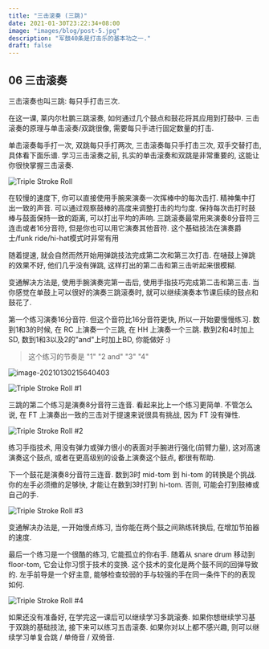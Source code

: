 ```yaml
---
title: "三击滚奏 (三跳)"
date: 2021-01-30T23:22:34+08:00
image: "images/blog/post-5.jpg"
description: "军鼓40条是打击乐的基本功之一."
draft: false
---
```


## 06 三击滚奏

三击滚奏也叫三跳: 每只手打击三次.

在这一课, 莱内尔杜鹏三跳滚奏, 如何通过几个鼓点和鼓花将其应用到打鼓中. 三击滚奏的原理与单击滚奏/双跳很像, 需要每只手进行固定数量的打击.

单击滚奏每手打一次, 双跳每只手打两次, 三击滚奏每只手打击三次, 双手交替打击, 具体看下面乐谱. 学习三击滚奏之前, 扎实的单击滚奏和双跳是非常重要的, 这能让你很快掌握三击滚奏.

![Triple Stroke Roll](https://i.loli.net/2021/01/30/rSRTGBVijov8txU.gif)

在较慢的速度下, 你可以直接使用手腕来演奏一次挥棒中的每次击打. 精神集中打出一致的声音. 可以通过观察鼓棒的高度来调整打击的均匀度. 保持每次击打时鼓棒与鼓面保持一致的距离, 可以打出平均的声响. 三跳滚奏最常用来演奏8分音符三连击或者16分音符, 但是你也可以用它演奏其他音符. 这个基础技法在演奏爵士/funk ride/hi-hat模式时非常有用

随着提速, 就会自然而然开始用弹跳技法完成第二次和第三次打击. 在嗵鼓上弹跳的效果不好, 他们几乎没有弹跳, 这样打出的第二击和第三击听起来很模糊.

变通解决方法是, 使用手腕演奏完第一击后, 使用手指技巧完成第二击和第三击. 当你感觉在单鼓上可以很好的演奏三跳滚奏时, 就可以继续演奏本节课后续的鼓点和鼓花了.

第一个练习演奏16分音符. 但这个音符比16分音符更快, 所以一开始要慢慢练习. 数到1和3的时候, 在 RC 上演奏一个三跳, 在 HH 上演奏一个三跳. 数到2和4时加上 SD, 数到1和3以及2的"and"上时加上BD, 你能做好 :)

> 这个练习的节奏是 "1"  "2 and"  "3"  "4"
>

![image-20210130215640403](https://i.loli.net/2021/01/30/nCM5YacPByWTei9.png)

![Triple Stroke Roll #1](https://i.loli.net/2021/01/30/kpWsZ8Dz3uP2gdC.gif)

三跳的第二个练习是演奏8分音符三连音. 看起来比上一个练习更简单. 不管怎么说, 在 FT 上演奏出一致的三击对于提速来说很具有挑战, 因为 FT 没有弹性.

![Triple Stroke Roll #2](https://i.loli.net/2021/01/30/zWxZo3cQgsjlnLu.gif)

练习手指技术, 用没有弹力或弹力很小的表面对手腕进行强化(前臂力量), 这对高速演奏这个鼓点, 或者在更高级别的设备上演奏这个鼓点, 都很有帮助.

下一个鼓花是演奏8分音符三连音. 数到3时 mid-tom 到 hi-tom 的转换是个挑战. 你的左手必须撤的足够快, 才能让在数到3时打到 hi-tom. 否则, 可能会打到鼓棒或自己的手.

![Triple Stroke Roll #3](https://i.loli.net/2021/01/30/bgMn4vIA95USNRa.gif)

变通解决办法是, 一开始慢点练习, 当你能在两个鼓之间熟练转换后, 在增加节拍器的速度.

最后一个练习是一个很酷的练习, 它能孤立的你右手. 随着从 snare drum 移动到 floor-tom, 它会让你习惯于技术的变换. 这个技术的变化是两个鼓不同的回弹导致的. 左手前导是一个好主意,  能够检查较弱的手与较强的手在同一条件下的的表现如何.

![Triple Stroke Roll #4](https://i.loli.net/2021/01/30/OabBpdx4Wv8cMm3.gif)

如果还没有准备好, 在学完这一课后可以继续学习多跳滚奏. 如果你想继续学习基于双跳的基础技法, 接下来可以练习五击滚奏. 如果你对以上都不感兴趣, 则可以继续学习单复合跳 / 单倚音 / 双倚音.

